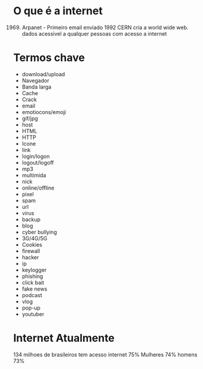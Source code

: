 # O que é a internet

1969. Arpanet - Primeiro email enviado
1992 CERN cria a world wide web. dados acessivel a qualquer pessoas com acesso a internet

# Termos chave

- download/upload
- Navegador
- Banda larga
- Cache
- Crack
- email
- emotiocons/emoji
- gif/jpg
- host
- HTML
- HTTP
- Icone
- link
- login/logon
- logout/logoff
- mp3
- multimida
- nick
- online/offline
- pixel
- spam
- url
- virus
- backup
- blog
- cyber bullying
- 3G/4G/5G
- Cookies
- firewall
- hacker
- ip
- keylogger
- phishing
- click bait
- fake news
- podcast
- vlog
- pop-up
- youtuber

# Internet Atualmente

134 milhoes de brasileiros tem acesso internet 75%
Mulheres 74% homens 73%